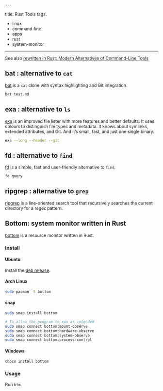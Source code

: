 	---
title: Rust Tools
tags:
- linux
- command-line
- apps
- rust
- system-monitor
---

See also [rewritten in Rust: Modern Alternatives of Command-Line Tools](https://zaiste.net/posts/shell-commands-rust/)
## bat : alternative to `cat`

[bat](https://github.com/sharkdp/bat) is a `cat` clone with syntax highlighting and Git integration.

```sh
bat test.md
```
## exa : alternative to `ls`

[exa](https://github.com/ogham/exa) is an improved file lister with more features and better defaults. It uses colours to distinguish file types and metadata. It knows about symlinks, extended attributes, and Git. And it’s small, fast, and just one single binary.

```sh
exa --long --header --git
```
## fd : alternative to `find`

[fd](https://github.com/sharkdp/fd) is a simple, fast and user-friendly alternative to `find`.

```sh
fd query
```
## ripgrep : alternative to `grep`

[ripgrep](https://github.com/BurntSushi/ripgrep) is a line-oriented search tool that recursively searches the current directory for a regex pattern.

## Bottom: system monitor written in Rust

[bottom](https://github.com/clementtsang/bottom) is a resource monitor written in Rust.

### Install

#### Ubuntu

Install the [deb release](https://github.com/ClementTsang/bottom/releases/latest).
#### Arch Linux

```sh
sudo pacman -S bottom
```

#### snap
```sh
sudo snap install bottom

# To allow the program to run as intended
sudo snap connect bottom:mount-observe
sudo snap connect bottom:hardware-observe
sudo snap connect bottom:system-observe
sudo snap connect bottom:process-control
```
#### Windows

```powershell
choco install bottom
```
### Usage

Run `btm`.
